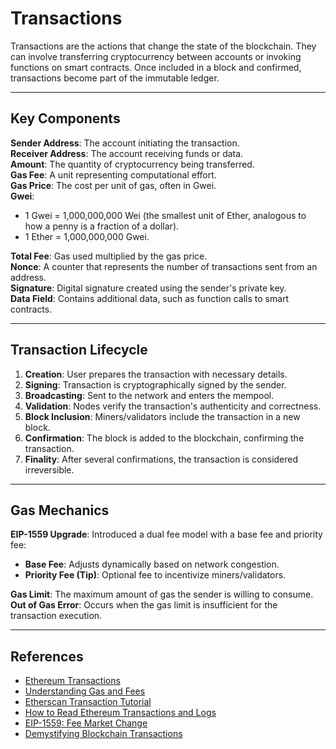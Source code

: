 # Transactions

Transactions are the actions that change the state of the blockchain. They can involve transferring cryptocurrency between accounts or invoking functions on smart contracts. Once included in a block and confirmed, transactions become part of the immutable ledger.

---

## **Key Components**

**Sender Address**: The account initiating the transaction.  
**Receiver Address**: The account receiving funds or data.  
**Amount**: The quantity of cryptocurrency being transferred.  
**Gas Fee**: A unit representing computational effort.  
**Gas Price**: The cost per unit of gas, often in Gwei.  
**Gwei**:  
- 1 Gwei = 1,000,000,000 Wei (the smallest unit of Ether, analogous to how a penny is a fraction of a dollar).  
- 1 Ether = 1,000,000,000 Gwei.  

**Total Fee**: Gas used multiplied by the gas price.  
**Nonce**: A counter that represents the number of transactions sent from an address.  
**Signature**: Digital signature created using the sender's private key.  
**Data Field**: Contains additional data, such as function calls to smart contracts.  

---

## **Transaction Lifecycle**

1. **Creation**: User prepares the transaction with necessary details.  
2. **Signing**: Transaction is cryptographically signed by the sender.  
3. **Broadcasting**: Sent to the network and enters the mempool.  
4. **Validation**: Nodes verify the transaction's authenticity and correctness.  
5. **Block Inclusion**: Miners/validators include the transaction in a new block.  
6. **Confirmation**: The block is added to the blockchain, confirming the transaction.  
7. **Finality**: After several confirmations, the transaction is considered irreversible.  

---

## **Gas Mechanics**
**EIP-1559 Upgrade**: Introduced a dual fee model with a base fee and priority fee:  
- **Base Fee**: Adjusts dynamically based on network congestion.  
- **Priority Fee (Tip)**: Optional fee to incentivize miners/validators.  

**Gas Limit**: The maximum amount of gas the sender is willing to consume.  
**Out of Gas Error**: Occurs when the gas limit is insufficient for the transaction execution.  

---

## **References**

- [Ethereum Transactions](https://ethereum.org/en/developers/docs/transactions/)  
- [Understanding Gas and Fees](https://ethereum.org/en/developers/docs/gas/)  
- [Etherscan Transaction Tutorial](https://etherscan.io/txs)  
- [How to Read Ethereum Transactions and Logs](https://rylezhou.medium.com/how-to-read-ethereum-transactions-and-logs-80f2892f6b52)  
- [EIP-1559: Fee Market Change](https://eips.ethereum.org/EIPS/eip-1559)  
- [Demystifying Blockchain Transactions](https://medium.com/novai-blockchain-101/demystifying-blockchain-transactions-c3bea3877ba5)  
